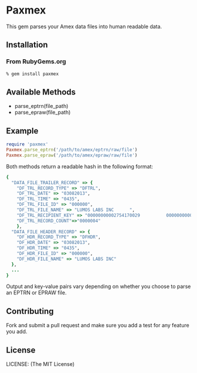 # Paxmex

This gem parses your Amex data files into human readable data.

## Installation

### From RubyGems.org

```sh
% gem install paxmex
```

## Available Methods

* parse_eptrn(file_path)
* parse_epraw(file_path)

## Example

```ruby
require 'paxmex'
Paxmex.parse_eptrn('/path/to/amex/eptrn/raw/file')
Paxmex.parse_epraw('/path/to/amex/epraw/raw/file')
```

Both methods return a readable hash in the following format:

```ruby
{
  "DATA_FILE_TRAILER_RECORD" => {
    "DF_TRL_RECORD_TYPE" => "DFTRL",
    "DF_TRL_DATE" => "03082013",
    "DF_TRL_TIME" => "0435",
    "DF_TRL_FILE_ID" => "000000",
    "DF_TRL_FILE_NAME" => "LUMOS LABS INC      ",
    "DF_TRL_RECIPIENT_KEY" => "00000000002754170029          0000000000",
    "DF_TRL_RECORD_COUNT"=>"0000004"
    },
  "DATA_FILE_HEADER_RECORD" => {
    "DF_HDR_RECORD_TYPE" => "DFHDR",
    "DF_HDR_DATE" => "03082013",
    "DF_HDR_TIME" => "0435",
    "DF_HDR_FILE_ID" => "000000",
    "DF_HDR_FILE_NAME" => "LUMOS LABS INC"
  },
  ...
}
```

Output and key-value pairs vary depending on whether you choose to parse an EPTRN or EPRAW file.

## Contributing

Fork and submit a pull request and make sure you add a test for any feature you add.

## License

LICENSE: (The MIT License)
